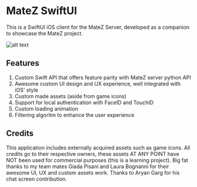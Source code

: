 # MateZ SwiftUI
This is a SwiftUI iOS client for the MateZ Server, developed as a companion to showcase the MateZ project.

![alt text](https://github.com/iOmega8561/MateZ_SwiftUI/blob/master/Screenshots/composition.png?raw=true)

## Features
1) Custom Swift API that offers feature parity with MateZ server python API
2) Awesome custom UI design and UX experience, well integrated with iOS' style
3) Custom made assets (aside from game icons)
4) Support for local authentication with FaceID and TouchID
5) Custom loading animation
6) Filtering algoritm to enhance the user experience

## Credits
This application includes externally acquired assets such as game icons. All credits go to their respective owners, these assets AT ANY POINT have NOT been used for commercial purposes (this is a learning project). Big fat thanks to my team mates Giada Pisani and Laura Bognanni for their awesome UI, UX and custom assets work. Thanks to Aryan Garg for his chat screen contribution.
